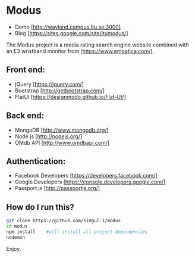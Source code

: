 # Modus
- Demo [http://wayland.campus.ltu.se:3000]
- Blog [https://sites.google.com/site/ltumodus/]

The Modus project is a media rating search engine website combined with an E3 wristband monitor from [https://www.empatica.com/].

## Front end:
- jQuery [https://jquery.com/]
- Bootstrap [http://getbootstrap.com/]
- FlatUI [https://designmodo.github.io/Flat-UI/]

## Back end:
- MongoDB [http://www.mongodb.org/]
- Node.js [http://nodejs.org/]
- OMdb API [http://www.omdbapi.com/]

## Authentication:
- Facebook Developers [https://developers.facebook.com/]
- Google Developers [https://console.developers.google.com/]
- Passport.js [http://passportjs.org/]

## How do I run this?
```sh   
git clone https://github.com/simgul-1/modus 
cd modus
npm install    #will install all project dependencies
nodemon
```
Enjoy.
